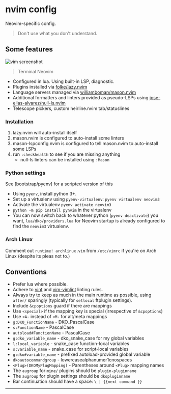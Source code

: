 # nvim config

Neovim-specific config.

> Don't use what you don't understand.

## Some features

![vim screenshot][screenshot]
> Terminal Neovim

- Configured in lua. Using built-in LSP, diagnostic.
- Plugins installed via [folke/lazy.nvim](https://github.com/folke/lazy.nvim)
- Language servers managed via
  [williamboman/mason.nvim](https://github.com/williamboman/mason.nvim)
- Additional formatters and linters provided as pseudo-LSPs using
  [jose-elias-alvarez/null-ls.nvim](https://github.com/jose-elias-alvarez/null-ls.nvim)
- Telescope pickers, custom heirline.nvim tab/statuslines

### Installation

1. lazy.nvim will auto-install itself
1. mason.nvim is configured to auto-install some linters
1. mason-lspconfig.nvim is configured to tell mason.nvim to auto-install some
    LSPs
1. run `:checkhealth` to see if you are missing anything
    - null-ls linters can be installed using `:Mason`

### Python settings

See [bootstrap/pyenv] for a scripted version of this

- Using `pyenv`, install python 3+.
- Set up a virtualenv using `pyenv-virtualenv`: `pyenv virtualenv neovim3`
- Activate the virtualenv `pyenv activate neovim3`
- `python -m pip install pynvim` in the virtualenv
- You can now switch back to whatever python (`pyenv deactivate`) you want,
  `lua/dko/providers.lua` for Neovim startup is already configured to find the
  `neovim3` virtualenv.

### Arch Linux

Comment out `runtime! archlinux.vim` from `/etc/vimrc` if you're on Arch Linux
(despite its pleas not to.)

## Conventions

- Prefer lua where possible.
- Adhere to [vint](https://github.com/Kuniwak/vint) and
  [vim-vimlint](https://github.com/syngan/vim-vimlint) linting rules.
- Always try to keep as much in the main runtime as possible, using `after/`
  sparingly (typically for `setlocal` ftplugin settings).
- Include `&cpoptions` guard if there are mappings
- Use `<special>` if the mapping key is special (irrespective of `&cpoptions`)
- Use `<A-` instead of `<M-` for alt/meta mappings
- `g:DKO_FunctionName` - DKO_PascalCase
- `s:FunctionName` - PascalCase
- `autoload#FunctionName` - PascalCase
- `g:dko_variable_name` - dko_snake_case for my global variables
- `l:local_variable` - snake_case function-local variables
- `s:variable_name` - snake_case for script-local variables
- `g:dko#variable_name` - prefixed autoload-provided global variable
- `dkoautocommandgroup` - lowercasealphanumer1cnospaces
- `<Plug>(DKOMyPlugMapping)` - Parentheses around `<Plug>` mapping names
- The `augroup` for `mine/` plugins should be `plugin-pluginname`
- The `augroup` for plugin settings should be `dkopluginname`
- Bar continuation should have a space: `\ | {{next command }}`

----

[screenshot]: https://raw.githubusercontent.com/davidosomething/dotfiles/d759d42f59b4f2be66aa6957bfd595e90096e223/meta/vim-potatonuc.png
